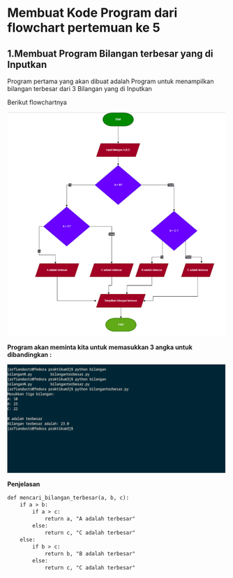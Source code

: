 # **Membuat Kode Program dari flowchart pertemuan ke 5**

## **1.Membuat Program Bilangan terbesar yang di Inputkan**

Program pertama yang akan dibuat adalah Program untuk menampilkan bilangan terbesar dari 3 Bilangan yang di Inputkan

Berikut flowchartnya

<img src="/.images/pertama.png" width="500" alt="Flowchart">

**Program akan meminta kita untuk memasukkan 3 angka untuk dibandingkan :**

<img src="/.images/outputprogram1.png" width="500" alt="Flowchart">

**Penjelasan**

```
def mencari_bilangan_terbesar(a, b, c):
    if a > b:
        if a > c:
            return a, "A adalah terbesar"
        else:
            return c, "C adalah terbesar"
    else:
        if b > c:
            return b, "B adalah terbesar"
        else:
            return c, "C adalah terbesar"
```